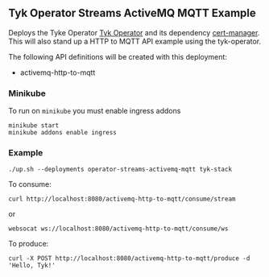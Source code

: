 ## Tyk Operator Streams ActiveMQ MQTT Example
Deploys the Tyke Operator [Tyk Operator](https://github.com/TykTechnologies/tyk-operator) and its dependency
[cert-manager](https://github.com/jetstack/cert-manager). This will also stand up a HTTP to MQTT API
example using the tyk-operator.

The following API definitions will be created with this deployment:
- activemq-http-to-mqtt

### Minikube
To run on `minikube` you must enable ingress addons

```
minikube start
minikube addons enable ingress
```

### Example
```
./up.sh --deployments operator-streams-activemq-mqtt tyk-stack
```

To consume:
```
curl http://localhost:8080/activemq-http-to-mqtt/consume/stream
```
or
```
websocat ws://localhost:8080/activemq-http-to-mqtt/consume/ws
```

To produce:
```
curl -X POST http://localhost:8080/activemq-http-to-mqtt/produce -d 'Hello, Tyk!'
```
